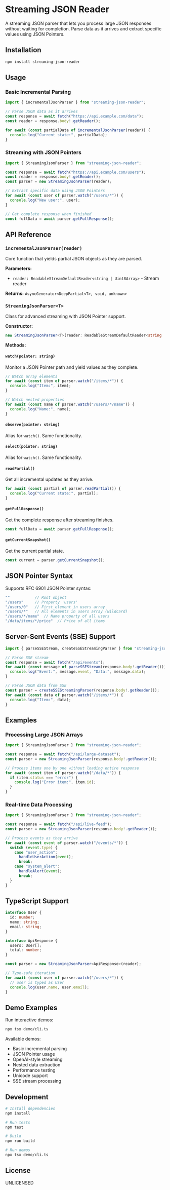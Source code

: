 # Streaming JSON Reader

A streaming JSON parser that lets you process large JSON responses without waiting for completion. Parse data as it arrives and extract specific values using JSON Pointers.

## Installation

```bash
npm install streaming-json-reader
```

## Usage

### Basic Incremental Parsing

```typescript
import { incrementalJsonParser } from "streaming-json-reader";

// Parse JSON data as it arrives
const response = await fetch("https://api.example.com/data");
const reader = response.body!.getReader();

for await (const partialData of incrementalJsonParser(reader)) {
  console.log("Current state:", partialData);
}
```

### Streaming with JSON Pointers

```typescript
import { StreamingJsonParser } from "streaming-json-reader";

const response = await fetch("https://api.example.com/users");
const reader = response.body!.getReader();
const parser = new StreamingJsonParser(reader);

// Extract specific data using JSON Pointers
for await (const user of parser.watch("/users/*")) {
  console.log("New user:", user);
}

// Get complete response when finished
const fullData = await parser.getFullResponse();
```

## API Reference

### `incrementalJsonParser(reader)`

Core function that yields partial JSON objects as they are parsed.

**Parameters:**
- `reader: ReadableStreamDefaultReader<string | Uint8Array>` - Stream reader

**Returns:** `AsyncGenerator<DeepPartial<T>, void, unknown>`

### `StreamingJsonParser<T>`

Class for advanced streaming with JSON Pointer support.

**Constructor:**
```typescript
new StreamingJsonParser<T>(reader: ReadableStreamDefaultReader<string | Uint8Array>)
```

**Methods:**

#### `watch(pointer: string)`
Monitor a JSON Pointer path and yield values as they complete.

```typescript
// Watch array elements
for await (const item of parser.watch("/items/*")) {
  console.log("Item:", item);
}

// Watch nested properties
for await (const name of parser.watch("/users/*/name")) {
  console.log("Name:", name);
}
```

#### `observe(pointer: string)`
Alias for `watch()`. Same functionality.

#### `select(pointer: string)`
Alias for `watch()`. Same functionality.

#### `readPartial()`
Get all incremental updates as they arrive.

```typescript
for await (const partial of parser.readPartial()) {
  console.log("Current state:", partial);
}
```

#### `getFullResponse()`
Get the complete response after streaming finishes.

```typescript
const fullData = await parser.getFullResponse();
```

#### `getCurrentSnapshot()`
Get the current partial state.

```typescript
const current = parser.getCurrentSnapshot();
```

## JSON Pointer Syntax

Supports RFC 6901 JSON Pointer syntax:

```typescript
""           // Root object
"/users"     // Property 'users'
"/users/0"   // First element in users array
"/users/*"   // All elements in users array (wildcard)
"/users/*/name"  // Name property of all users
"/data/items/*/price"  // Price of all items
```

## Server-Sent Events (SSE) Support

```typescript
import { parseSSEStream, createSSEStreamingParser } from "streaming-json-reader";

// Parse SSE stream
const response = await fetch("/api/events");
for await (const message of parseSSEStream(response.body!.getReader())) {
  console.log("Event:", message.event, "Data:", message.data);
}

// Parse JSON data from SSE
const parser = createSSEStreamingParser(response.body!.getReader());
for await (const data of parser.watch("/items/*")) {
  console.log("Item:", data);
}
```

## Examples

### Processing Large JSON Arrays

```typescript
import { StreamingJsonParser } from "streaming-json-reader";

const response = await fetch("/api/large-dataset");
const parser = new StreamingJsonParser(response.body!.getReader());

// Process items one by one without loading entire response
for await (const item of parser.watch("/data/*")) {
  if (item.status === "error") {
    console.log("Error item:", item.id);
  }
}
```

### Real-time Data Processing

```typescript
import { StreamingJsonParser } from "streaming-json-reader";

const response = await fetch("/api/live-feed");
const parser = new StreamingJsonParser(response.body!.getReader());

// Process events as they arrive
for await (const event of parser.watch("/events/*")) {
  switch (event.type) {
    case "user_action":
      handleUserAction(event);
      break;
    case "system_alert":
      handleAlert(event);
      break;
  }
}
```

## TypeScript Support

```typescript
interface User {
  id: number;
  name: string;
  email: string;
}

interface ApiResponse {
  users: User[];
  total: number;
}

const parser = new StreamingJsonParser<ApiResponse>(reader);

// Type-safe iteration
for await (const user of parser.watch("/users/*")) {
  // user is typed as User
  console.log(user.name, user.email);
}
```

## Demo Examples

Run interactive demos:

```bash
npx tsx demo/cli.ts
```

Available demos:
- Basic incremental parsing
- JSON Pointer usage
- OpenAI-style streaming
- Nested data extraction
- Performance testing
- Unicode support
- SSE stream processing

## Development

```bash
# Install dependencies
npm install

# Run tests
npm test

# Build
npm run build

# Run demos
npx tsx demo/cli.ts
```

## License

UNLICENSED